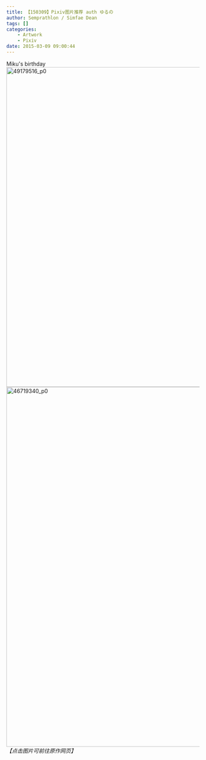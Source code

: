 ```yaml
---
title: 【150309】Pixiv图片推荐 auth ゆるの
author: Semprathlon / Simfae Dean
tags: []
categories:
	- Artwork
	- Pixiv
date: 2015-03-09 09:00:44
---
```

Miku's birthday
<a href="http://www.pixiv.net/member_illust.php?mode=medium&amp;illust_id=49179516"><img src="/blog/uploads/2015/03/49179516_p0-768x1024.png" alt="49179516_p0" width="625" height="833" class="alignnone size-large wp-image-146" /></a>
<a href="http://www.pixiv.net/member_illust.php?mode=medium&amp;illust_id=46719340"><img src="/blog/uploads/2015/03/46719340_p0-683x1024.png" alt="46719340_p0" width="625" height="937" class="alignnone size-large wp-image-145" /></a>
<em>【点击图片可前往原作网页】</em>